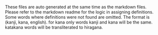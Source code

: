 These files are auto generated at the same time as the markdown files. Please refer to the markdown readme for the logic in assigning definitions. Some words where definitions were not found are omitted. 
The format is (kanji, kana, english). for kana only words kanji and kana will be the same.  katakana words will be transliterated to hiragana. 
